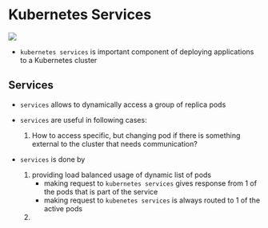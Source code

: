 # Kubernetes Services


<img src="https://user-images.githubusercontent.com/6856382/221437262-8db08035-c156-40db-bd9d-81f2977ada7f.png">

- `kubernetes services` is important component of deploying applications to a Kubernetes cluster

## Services
- `services` allows to dynamically access a group of replica pods
- `services` are useful in following cases:
    1. How to access specific, but changing pod if there is something external to the cluster that needs communication?

- `services` is done by
    1. providing load balanced usage of dynamic list of pods
        - making request to `kubernetes services` gives response from 1 of the pods that is part of the service
        - making request to `kubenetes services` is always routed to 1 of the active pods 
    2. 


